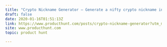 ```yaml
---
title: "Crypto Nickname Generator — Generate a nifty crypto nickname in a jiffy"
draft: false
date: 2020-01-16T01:51:13Z
link: https://www.producthunt.com/posts/crypto-nickname-generator?utm_medium=RSS&utm_source=hune
site: www.producthunt.com
topic: product hunt  

---
```

